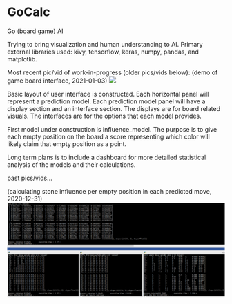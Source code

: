 # GoCalc

Go (board game) AI


Trying to bring visualization and human understanding to AI.
Primary external libraries used:  kivy, tensorflow, keras, numpy, pandas, and matplotlib.


Most recent pic/vid of work-in-progress (older pics/vids below):
(demo of game board interface, 2021-01-03)
![](readme_vid01.gif)


Basic layout of user interface is constructed.  Each horizontal panel will represent a prediction model.
Each prediction model panel will have a display section and an interface section.  The displays are for
board related visuals.  The interfaces are for the options that each model provides.


First model under construction is influence_model.  The purpose is to give each empty position on the
board a score representing which color will likely claim that empty position as a point.


Long term plans is to include a dashboard for more detailed statistical analysis of the models and their
calculations.


past pics/vids...


(calculating stone influence per empty position in each predicted move, 2020-12-31)
![](readme_pic01.PNG)